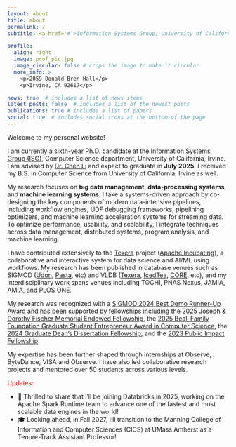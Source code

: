 ```yaml
---
layout: about
title: about
permalink: /
subtitle: <a href='#'>Information Systems Group, University of California, Irvine</a>.

profile:
  align: right
  image: prof_pic.jpg
  image_circular: false # crops the image to make it circular
  more_info: >
    <p>2059 Donald Bren Hall</p>
    <p>Irvine, CA 92617</p>

news: true  # includes a list of news items
latest_posts: false  # includes a list of the newest posts
publications: true # includes a list of papers
social: true  # includes social icons at the bottom of the page
---
```

Welcome to my personal website!

I am currently a sixth-year Ph.D. candidate at the [Information Systems Group (ISG)](https://isg.ics.uci.edu), Computer Science department, University of California, Irvine.
I am advised by [Dr. Chen Li](https://chenli.ics.uci.edu) and expect to graduate in **July 2025**. 
I received my B.S. in Computer Science from University of California, Irvine as well.

My research focuses on **big data management**, **data-processing systems**, and **machine learning systems**.
I take a systems-driven approach by co-designing the key components of modern data-intensive pipelines, including workflow engines, UDF debugging frameworks, pipelining optimizers, and machine learning acceleration systems for streaming data.
To optimize performance, usability, and scalability, I integrate techniques across data management, distributed systems, program analysis, and machine learning.

I have contributed extensively to the [Texera](https://texera.io) project ([Apache Incubating](https://incubator.apache.org/projects/texera.html)), a collaborative and interactive system for data science and AI/ML using workflows.
My research has been published in database venues such as SIGMOD ([Udon](https://dl.acm.org/doi/10.1145/3626712), [Pasta](https://dl.acm.org/doi/10.1145/3698832), etc) and VLDB ([Texera](https://dl.acm.org/doi/10.14778/3681954.3682022), [IcedTea](https://dl.acm.org/doi/10.14778/3712221.3712251), [CORE](https://www.vldb.org/pvldb/vol15/p2032-yang.pdf), etc), and my interdisciplinary work spans venues including TOCHI, PNAS Nexus, JAMIA, AMIA, and PLOS ONE.

My research was recognized with a [SIGMOD 2024 Best Demo Runner-Up Award](https://sigmod.org/sigmod-awards/sigmod-best-demonstration-award/) and has been supported by fellowships including the [2025 Joseph & Dorothy Fischer Memorial Endowed Fellowship](https://ics.uci.edu/academics/impact/student-awards-honors/), the [2025 Beall Family Foundation Graduate Student Entrepreneur Award in Computer Science](https://ics.uci.edu/academics/impact/student-awards-honors/), the [2024 Graduate Dean’s Dissertation Fellowship](https://ics.uci.edu/academics/impact/student-awards-honors/), and the [2023 Public Impact Fellowship](https://ics.uci.edu/academics/impact/student-awards-honors/).

My expertise has been further shaped through internships at Observe, ByteDance, VISA and Observe. I have also led collaborative research projects and mentored over 50 students across various levels.

<span style="color: red;"> Updates: </span>
 
- 🚀 Thrilled to share that I’ll be joining Databricks in 2025, working on the Apache Spark Runtime team to advance one of the fastest and most scalable data engines in the world!  
 - 🎓 Looking ahead, in Fall 2027, I’ll transition to the Manning College of Information and Computer Sciences (CICS) at UMass Amherst as a Tenure-Track Assistant Professor!